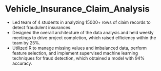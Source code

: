 # Vehicle_Insurance_Claim_Analysis

- Led team of 4 students in analyzing 15000+ rows of claim records to detect fraudulent insurances.
- Designed the overall architecture of the data analysis and held weekly meetings to drive project completion, which raised efficiency within the team by 25%.
- Utilized R to manage missing values and imbalanced data, perform feature selection, and implement
supervised machine learning techniques for fraud detection, which obtained a model with 94% accuracy.
